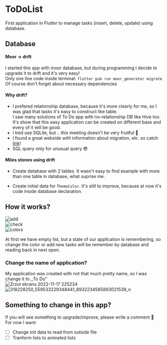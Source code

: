 # ToDoList
First application in Flutter to manage tasks (insert, delete, update) using database.

## Database
#### Moor -> drift
I started this app with moor database, but during programming I decide to upgrade it to drift and it's very easy!   
Only one line code inside terminal: `flutter pub run moor_generator migrate`  
Of course don't forget about necessary dependencies
#### Why drift?
- I prefered relationship database, because it's more clearly for me, so I was glad that tasks it's easy to construct like table.    
I saw many solutions of To Do app with no-relationship DB like Hive too. It's show that this easy application can be created on different base and every of it will be good.    
- I tred use SQLite, but .. this meeting doesn't be very fruitful :woozy_face:  
- I found a great webside with information about migration, etc. so catch [link](https://drift.simonbinder.eu/docs/advanced-features/migrations/)!
- SQL query only for unusual query :sunglasses:
#### Miles stones using drift
- Create database with 2 tables. It wasn't easy to find example with more than one table in database, what suprise me.
<!-- show how -->
- Create initial data for `ThemeColor`. It's still to improve, because at now it's code inside database declaration.
<!-- show how -->

## How it works?
![add](https://user-images.githubusercontent.com/82601472/209866043-3e58c8b0-53b2-4365-8acf-fb125d35fb67.png)   
![check](https://user-images.githubusercontent.com/82601472/209865045-88bd46b9-8b16-414a-b28b-3e8b0d32c8a1.png)   
![colors](https://user-images.githubusercontent.com/82601472/209866209-0daa503c-b540-4a9d-bb10-6b28238f7b2d.png)   

At first we have empty list, but a state of our application is remembering, 
so change the color or add new tasks will be remember by database and reading back in next open.

### Change the name of application?
My application was created with not that much pretty name, so I was change it to ,,To Do"   
![Zrzut ekranu 2022-11-17 225234](https://user-images.githubusercontent.com/82601472/209869992-62dfb569-e44a-460f-bbf2-b5788300828c.png)   
![318228250_559533229348441_8932234585893021539_n](https://user-images.githubusercontent.com/82601472/209869986-528be5bb-c101-4f0a-bef1-b6a4fea262f6.jpg)   

## Something to change in this app?
If you will see something to upgrade/improve, please write a comment :slightly_smiling_face:  
For now I want:
- [ ] Change init data to read from outside file
- [ ] Tranform lists to animated lists
